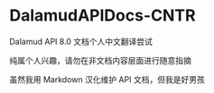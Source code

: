 # DalamudAPIDocs-CNTR
Dalamud API 8.0 文档个人中文翻译尝试

纯属个人兴趣，请勿在非文档内容层面进行随意指摘

虽然我用 Markdown 汉化维护 API 文档，但我是好男孩
